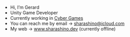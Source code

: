 - Hi, I’m Gerard
- Unity Game Developer
- Currently working in [Cyber Games](https://cgames.pl/)
- You can reach me by email -> sharashino@icloud.com
- My web -> www.sharashino.dev (currently offline)
